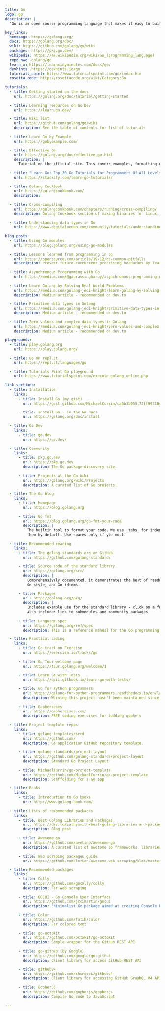 ```yaml
---
title: Go
logo: go
description: |
  "Go is an open source programming language that makes it easy to build simple, reliable, and efficient software"

key_links:
  homepage: https://golang.org/
  docs: https://golang.org/doc/
  wiki: https://github.com/golang/go/wiki
  packages: https://pkg.go.dev/
  wikipedia: https://en.wikipedia.org/wiki/Go_(programming_language)
  repo_nwo: golang/go
  learn_x: https://learnxinyminutes.com/docs/go/
  devhints: https://devhints.io/go
  tutorials_point: https://www.tutorialspoint.com/go/index.htm
  rosetta_code: http://rosettacode.org/wiki/Category:Go

tutorials:
  - title: Getting started on the docs
    url: https://golang.org/doc/tutorial/getting-started

  - title: Learning resources on Go Dev
    url: https://learn.go.dev/

  - title: Wiki list
    url: https://github.com/golang/go/wiki
    description: See the table of contents for list of tutorials

  - title: Learn Go by Example
    url: https://gobyexample.com/

  - title: Effective Go
    url: https://golang.org/doc/effective_go.html
    description: |
      Tutorial on the official site. This covers examples, formatting guide and how to do many things in the language such as errors, functions and concurrency.

  - title: "Learn Go: Top 30 Go Tutorials for Programmers Of All Levels"
    url: https://stackify.com/learn-go-tutorials/

  - title: Golang Cookbook
    url: https://golangcookbook.com/
    description:

  - title: Cross-compiling
    url: https://golangcookbook.com/chapters/running/cross-compiling/
    description: Golang Cookbook section of making binaries for Linux, macOS and Windows

  - title: Understanding data types in Go
    url: https://www.digitalocean.com/community/tutorials/understanding-data-types-in-go

blog_posts:
  - title: Using Go modules
    url: https://blog.golang.org/using-go-modules

  - title: Lessons learned from programming in Go
    url: https://opensource.com/article/19/12/go-common-pitfalls
    description: Prevent future concurrent processing headaches by learning how to address these common pitfalls.

  - title: Asynchronous Programming with Go
    url: https://medium.com/@gauravsingharoy/asynchronous-programming-with-go-546b96cd50c1

  - title: Learn Golang by Solving Real World Problems
    url: https://medium.com/golang-jedi-knight/learn-golang-by-solving-real-world-problems-955c609ff0db
    description: Medium article - recommended on dev.to

  - title: Primitive data types in Golang
    url: https://medium.com/golang-jedi-knight/primitive-data-types-in-golang-35a291df3bbe
    description: Medium article - recommended on dev.to

  - title: Zero values and complex data types in Golang
    url: https://medium.com/golang-jedi-knight/zero-values-and-complex-data-types-in-golang-20ec177d11a2
    description: Medium article - recommended on dev.to

playgrounds:
  - title: play.golang.org
    url: https://play.golang.org/

  - title: Go on repl.it
    url: https://repl.it/languages/go

  - title: Tutorials Point Go playground
    url: https://www.tutorialspoint.com/execute_golang_online.php

link_sections:
  - title: Installation
    links:
      - title: Install Go (my gist)
        url: https://gist.github.com/MichaelCurrin/ca6b3b955172ff993184d39807dd68d4

      - title: Install Go - in the Go docs
        url: https://golang.org/doc/install

  - title: Go Dev
    links:
      - title: go.dev
        url: https://go.dev/

  - title: Community
    links:
      - title: pkg.go.dev
        url: https://pkg.go.dev
        description: The Go package discovery site.

      - title: Projects at the Go Wiki
        url: https://golang.org/wiki/Projects
        description: A curated list of Go projects.

  - title: The Go blog
    links:
      - title: Homepage
        url: https://blog.golang.org

      - title: Go fmt
        url: https://blog.golang.org/go-fmt-your-code
        description: |
          The builtin tool to format your code. We use _tabs_ for indentation and `gofmt` emits
          them by default. Use spaces only if you must.

  - title: Recommended reading
    links:
      - title: The golang-standards org on GitHub
        url: https://github.com/golang-standards

      - title: Source code of the standard library
        url: https://golang.org/src/
        description: |
          Comprehensively documented, it demonstrates the best of readable and understandable Go,
          Go style, and Go idioms.

      - title: Packages
        url: http://golang.org/pkg/
        description: |
          Includes example use for the standard library - click on a function to see the soure code.
          Also includes link to submodules and community packages

      - title: Language spec
        url: https://golang.org/ref/spec
        description: This is a reference manual for the Go programming language.

  - title: Practical coding
    links:
      - title: Go track on Exercism
        url: https://exercism.io/tracks/go

      - title: Go Tour welcome page
        url: https://tour.golang.org/welcome/1

      - title: Learn Go with Tests
        url: https://quii.gitbook.io/learn-go-with-tests/

      - title: Go for Python programmers
        url: https://golang-for-python-programmers.readthedocs.io/en/latest/index.html
        description: Warning this project hasn't been maintained since around 2015. I've already gleaned things from it and added to my own Cheatsheet notes.

      - title: Gophercises
        url: https://gophercises.com/
        description: FREE coding exercises for budding gophers

  - title: Project template repos
    links:
      - title: golang-templates/seed
        url: https://github.com/
        description: Go application GitHub repository template.

      - title: golang-standards/project-layout
        url: https://github.com/golang-standards/project-layout
        description: Standard Go Project Layout

      - title: MichaelCurrin/go-project-template
        url: https://github.com/MichaelCurrin/go-project-template
        description: Scaffolding for a Go app

  - title: Books
    links:
      - title: Introduction to Go books
        url: http://www.golang-book.com/

  - title: Lists of recommended packages
    links:
      - title: Best Golang Libraries and Packages
        url: https://dev.to/cathysmith/best-golang-libraries-and-packages-3hj1
        description: Blog post

      - title: Awesome go
        url: https://github.com/avelino/awesome-go
        description: A curated list of awesome Go frameworks, libraries and software

      - title: Web scraping packages guide
        url: https://github.com/lorien/awesome-web-scraping/blob/master/golang.md)

  - title: Recommended packages
    links:
      - title: Colly
        url: https://github.com/gocolly/colly
        description: For web scraping

      - title: GOCUI - Go Console User Interface
        url: https://github.com/jroimartin/gocui
        description: "Minimalist Go package aimed at creating Console User Interfaces."

      - title: Color
        url: https://github.com/fatih/color
        description: For colored text

      - title: go-octokit
        url: https://github.com/octokit/go-octokit
        description: Simple wrapper for the GitHub REST API

      - title: go-github (by Google)
        url: https://github.com/google/go-github
        description: Client library for access GitHub REST API

      - title: githubv4
        url: https://github.com/shurcooL/githubv4
        description: Client library for accessing GitHub GraphQL V4 API - this was recommended in the go-github docs

      - title: GopherJS
        url: https://github.com/gopherjs/gopherjs
        description: Compile Go code to JavaScript

---
```

